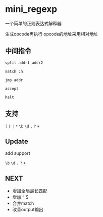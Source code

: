 # mini_regexp
一个简单的正则表达式解释器

生成opcode再执行 opcode的地址采用相对地址 

## 中间指令
`split addr1 addr2`

`match ch`

`jmp addr`

`accept`

`halt`

## 支持
`(` `)` `|` `*` `\b` `\d` `.` `?` `+`


## Update

add support

`\b` `\d` `.` `?` `+`


## NEXT


- 增加全局最长匹配
- 增加 ^ $
- 合并match
- 改善output输出
